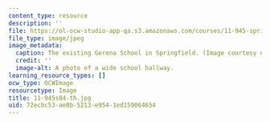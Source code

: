 ```yaml
---
content_type: resource
description: ''
file: https://ol-ocw-studio-app-qa.s3.amazonaws.com/courses/11-945-springfield-studio-spring-2004/72ecbc53ae0b5213e9541ed159064654_11-945s04-th.jpg
file_type: image/jpeg
image_metadata:
  caption: The existing Gerena School in Springfield. (Image courtesy of the studio.)
  credit: ''
  image-alt: A photo of a wide school hallway.
learning_resource_types: []
ocw_type: OCWImage
resourcetype: Image
title: 11-945s04-th.jpg
uid: 72ecbc53-ae0b-5213-e954-1ed159064654
---
```

